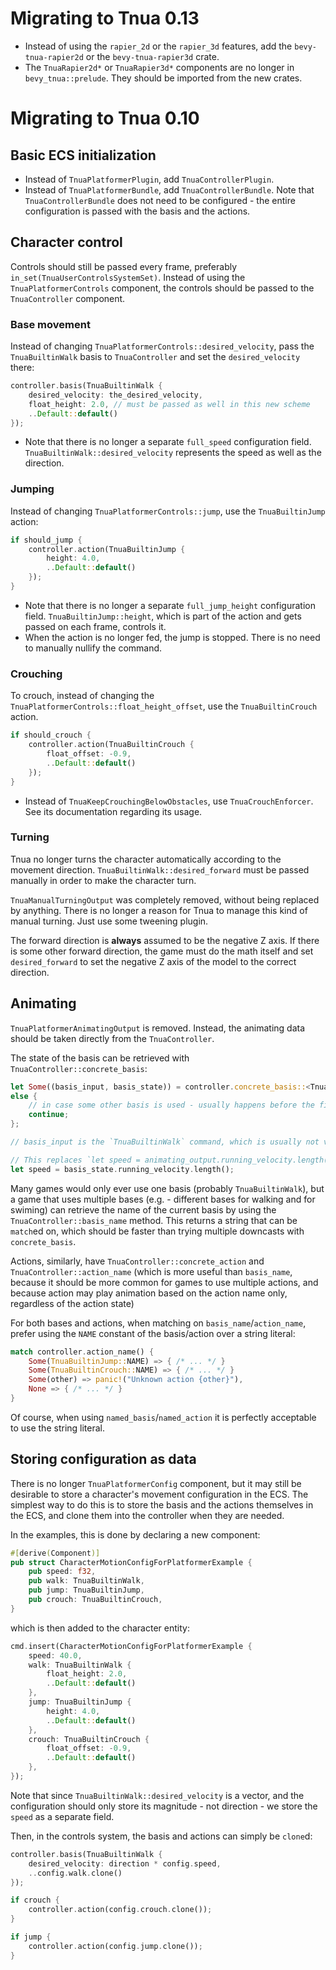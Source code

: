 # Migrating to Tnua 0.13

- Instead of using the `rapier_2d` or the `rapier_3d` features, add the
  `bevy-tnua-rapier2d` or the `bevy-tnua-rapier3d` crate.
- The `TnuaRapier2d*` or `TnuaRapier3d*` components are no longer in
  `bevy_tnua::prelude`. They should be imported from the new crates.

# Migrating to Tnua 0.10

## Basic ECS initialization

* Instead of `TnuaPlatformerPlugin`, add `TnuaControllerPlugin`.
* Instead of `TnuaPlatformerBundle`, add `TnuaControllerBundle`. Note that
  `TnuaControllerBundle` does not need to be configured - the entire
  configuration is passed with the basis and the actions.

## Character control

Controls should still be passed every frame, preferably
`in_set(TnuaUserControlsSystemSet)`. Instead of using the
`TnuaPlatformerControls` component, the controls should be passed to the
`TnuaController` component.

### Base movement

Instead of changing `TnuaPlatformerControls::desired_velocity`, pass the
`TnuaBuiltinWalk` basis to `TnuaController` and set the `desired_velocity`
there:
```rust
controller.basis(TnuaBuiltinWalk {
    desired_velocity: the_desired_velocity,
    float_height: 2.0, // must be passed as well in this new scheme
    ..Default::default()
});
```
* Note that there is no longer a separate `full_speed` configuration field.
  `TnuaBuiltinWalk::desired_velocity` represents the speed as well as the
  direction.

### Jumping

Instead of changing `TnuaPlatformerControls::jump`, use the `TnuaBuiltinJump`
action:
```rust
if should_jump {
    controller.action(TnuaBuiltinJump {
        height: 4.0,
        ..Default::default()
    });
}
```
* Note that there is no longer a separate `full_jump_height` configuration
  field. `TnuaBuiltinJump::height`, which is part of the action and gets passed
  on each frame, controls it.
* When the action is no longer fed, the jump is stopped. There is no need to
  manually nullify the command.

### Crouching

To crouch, instead of changing the
`TnuaPlatformerControls::float_height_offset`, use the `TnuaBuiltinCrouch`
action.
```rust
if should_crouch {
    controller.action(TnuaBuiltinCrouch {
        float_offset: -0.9,
        ..Default::default()
    });
}
```
* Instead of `TnuaKeepCrouchingBelowObstacles`, use `TnuaCrouchEnforcer`. See
  its documentation regarding its usage.

### Turning

Tnua no longer turns the character automatically according to the movement
direction. `TnuaBuiltinWalk::desired_forward` must be passed manually in order
to make the character turn.

`TnuaManualTurningOutput` was completely removed, without being replaced by
anything. There is no longer a reason for Tnua to manage this kind of manual
turning. Just use some tweening plugin.

The forward direction is **always** assumed to be the negative Z axis. If there
is some other forward direction, the game must do the math itself and set
`desired_forward` to set the negative Z axis of the model to the correct
direction.

## Animating

`TnuaPlatformerAnimatingOutput` is removed. Instead, the animating data should
be taken directly from the `TnuaController`.

The state of the basis can be retrieved with `TnuaController::concrete_basis`:

```rust
let Some((basis_input, basis_state)) = controller.concrete_basis::<TnuaBuiltinWalk>()
else {
    // in case some other basis is used - usually happens before the first basis is fed.
    continue;
};

// basis_input is the `TnuaBuiltinWalk` command, which is usually not very interesting.

// This replaces `let speed = animating_output.running_velocity.length();`:
let speed = basis_state.running_velocity.length();
```

Many games would only ever use one basis (probably `TnuaBuiltinWalk`), but a
game that uses multiple bases (e.g. - different bases for walking and for
swiming) can retrieve the name of the current basis by using the
`TnuaController::basis_name` method. This returns a string that can be
`match`ed on, which should be faster than trying multiple downcasts with
`concrete_basis`.

Actions, similarly, have `TnuaController::concrete_action` and
`TnuaController::action_name` (which is more useful than `basis_name`, because
it should be more common for games to use multiple actions, and because action
may play animation based on the action name only, regardless of the action
state)

For both bases and actions, when matching on `basis_name`/`action_name`, prefer
using the `NAME` constant of the basis/action over a string literal:

```rust
match controller.action_name() {
    Some(TnuaBuiltinJump::NAME) => { /* ... */ }
    Some(TnuaBuiltinCrouch::NAME) => { /* ... */ }
    Some(other) => panic!("Unknown action {other}"),
    None => { /* ... */ }
}
```

Of course, when using `named_basis`/`named_action` it is perfectly acceptable
to use the string literal.

## Storing configuration as data

There is no longer `TnuaPlatformerConfig` component, but it may still be
desirable to store a character's movement configuration in the ECS. The
simplest way to do this is to store the basis and the actions themselves in the
ECS, and clone them into the controller when they are needed.

In the examples, this is done by declaring a new component:
```rust
#[derive(Component)]
pub struct CharacterMotionConfigForPlatformerExample {
    pub speed: f32,
    pub walk: TnuaBuiltinWalk,
    pub jump: TnuaBuiltinJump,
    pub crouch: TnuaBuiltinCrouch,
}
```

which is then added to the character entity:

```rust
cmd.insert(CharacterMotionConfigForPlatformerExample {
    speed: 40.0,
    walk: TnuaBuiltinWalk {
        float_height: 2.0,
        ..Default::default()
    },
    jump: TnuaBuiltinJump {
        height: 4.0,
        ..Default::default()
    },
    crouch: TnuaBuiltinCrouch {
        float_offset: -0.9,
        ..Default::default()
    },
});
```

Note that since `TnuaBuiltinWalk::desired_velocity` is a vector, and the
configuration should only store its magnitude - not direction - we store the
`speed` as a separate field.

Then, in the controls system, the basis and actions can simply be `clone`d:

```rust
controller.basis(TnuaBuiltinWalk {
    desired_velocity: direction * config.speed,
    ..config.walk.clone()
});

if crouch {
    controller.action(config.crouch.clone());
}

if jump {
    controller.action(config.jump.clone());
}
```
